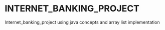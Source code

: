 # INTERNET_BANKING_PROJECT
Internet_banking_project using java concepts and array list implementation

